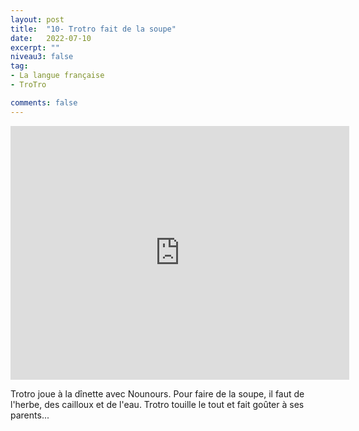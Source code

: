 ```yaml
---
layout: post
title:  "10- Trotro fait de la soupe"
date:   2022-07-10
excerpt: ""
niveau3: false
tag:
- La langue française
- TroTro

comments: false
---
```

<center>
<img style="display: none;" src="/assets/img/thumbnails/trotro-10.jpg" alt="" width="1" height="1">
<iframe width="542px" height="406px" src="https://www.youtube.com/embed/96bAIaNM6Yg?rel=0&controls=1&showinfo=0&modestbranding=1&enablejsapi=1" allowfullscreen frameborder="0" ></iframe></center>

Trotro joue à la dînette avec Nounours. Pour faire de la soupe, il faut de l'herbe, des cailloux et de l'eau. Trotro touille le tout et fait goûter à ses parents...
